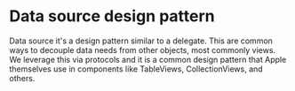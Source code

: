 # Data source design pattern


Data source it's a design pattern similar to a delegate. This are common ways to decouple data needs from other objects, most commonly views. We leverage this via protocols and it is a common design pattern that Apple themselves use in components like TableViews, CollectionViews, and others.